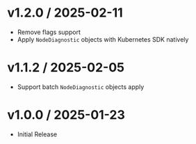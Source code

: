 <!-- markdownlint-disable -->

# v1.2.0 / 2025-02-11

* Remove flags support
* Apply `NodeDiagnostic` objects with Kubernetes SDK natively

# v1.1.2 / 2025-02-05
 
* Support batch `NodeDiagnostic` objects apply

# v1.0.0 / 2025-01-23

* Initial Release
